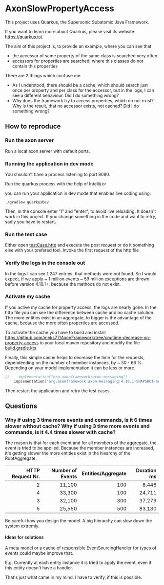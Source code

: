 # AxonSlowPropertyAccess

This project uses Quarkus, the Supersonic Subatomic Java Framework.

If you want to learn more about Quarkus, please visit its website: <https://quarkus.io/>.

The aim of this project is, to provide an example, where you can see that

* the accessor of same property of the same class is searched very often
* accessors for properties are searched, where this classes do not contain this properties

There are 2 things which confuse me:

- As I understood, there should be a cache, which should search just once per property and per class for the accessor,
  but in the logs, I can see a different behaviour. Did I do something wrong?
- Why does the framework try to access properties, which do not exist? Why is the result, that no accessor exists, not
  cached? Did I do something wrong?

## How to reproduce

### Run the axon server

Run a local axon server with default ports.

### Running the application in dev mode

You shouldn't have a process listening to port 8080.

Run the quarkus process with the help of Intellij or

you can run your application in dev mode that enables live coding using:

```shell script
./gradlew quarkusDev
```

Then, in the console enter "l" and "enter", to avoid live reloading. It doesn't work in this project. If you change
something in the code and want to retry, sadly you have to restart.

### Run the test case

Either open [testCase.http](src/test/resources/testCase.http) and execute the post request or do it something else with
your prefered tool.
Invoke the first request of the http file 

### Verify the logs in the console out

In the logs I can see 1,247 entries, that methods were not found.
So I would expect, if we apply ~ 1 million events ~ 59 million exceptions are thrown before version 4.10.1+, because the
methods do not exist.

### Activate my cache
If you active my cache for property access, the logs are nearly gone.
In the http file you can see the difference between cache and no cache solution. The more entities exist in an aggregate,
to bigger is the advantage of the cache, because the more often properties are accessed.

To activate the cache you have to build and install https://github.com/meks77/AxonFramework/tree/cputime-decrease-on-property-access
to your local maven repository and modify the file [build.gradle.kts](build.gradle.kts)

Finally, this simple cache helps to decrease the time for the requests, dependending on the number of member instances, by ~ 50 - 66 %. Depending on your model implementation it can be less or more.

```kotlin
//    implementation("org.axonframework:axon-messaging")
    implementation("org.axonframework:axon-messaging:4.10.1-SNAPSHOT-meks77")
```
Then restart the application and retry the test cases.

## Questions

### Why if using 3 time more events and commands, is it 6 times slower without cache? Why if using 3 time more events and commands, is it 4.4 times slower with cache?

The reason is that for each event and for all members of the aggregate, the event is tried to be applied. Because the
member instances are increased, it's getting slower the more entities exist in the hiearchy of the RootAggregate.

| HTTP Request Nr. | Number of Events | Entities/Aggregate | Duration ms |
|-----------------:|-----------------:|-------------------:|------------:|
|                2 |           11,100 |                100 |       8,446 |
|                4 |           33,300 |                100 |      24,711 | 
|                3 |           32,100 |                300 |      37,279 |
|                5 |           25,550 |                500 |      83,130 |

Be careful how you design the model. A big hierarchy can slow down the system extremly.

#### Ideas for solutions
A meta model or a cache of responsible EventSourcingHandler for types of events could maybe improve that.

E.g. Currently at each entity instance it is tried to apply the event, even if this entity doesn't have a handler.

That's just what came in my mind. I have to verify, if this is possible. 